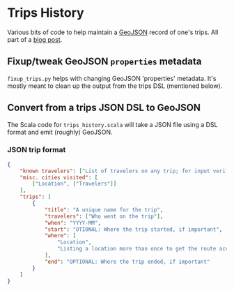 # Trips History
Various bits of code to help maintain a [GeoJSON](http://geojson.org/) record of one's trips.
All part of a [blog
post](http://nothingbutsnark.svbtle.com/my-impressions-of-scala).

## Fixup/tweak GeoJSON `properties` metadata
`fixup_trips.py` helps with changing GeoJSON 'properties' metadata. It's mostly
meant to clean up the output from the trips DSL (mentioned below).

## Convert from a trips JSON DSL to GeoJSON
The Scala code for `trips_history.scala` will take a JSON file using a DSL format
and emit (roughly) GeoJSON.

### JSON trip format
```json
{
    "known travelers": ["List of travelers on any trip; for input verification"],
    "misc. cities visited": [
        ["Location", ["Travelers"]]
    ],
    "trips": [
        {
            "title": "A unique name for the trip",
            "travelers": ["Who went on the trip"],
            "when": "YYYY-MM",
            "start": "OTIONAL: Where the trip started, if important",
            "where": [
                "Location",
                "Listing a location more than once to get the route accurate is fine"
            ],
            "end": "OPTIONAL: Where the trip ended, if important"
        }
    ]
}
```
